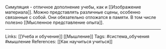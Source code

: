 Симуляция - отличное дополнение учебы, как и [[Изображение материала]]. Можно представлять различные сцены, особенно связанные с собой. Они обязательно отложатся в памяти. В том числе полезно [[Мысленное представление опыта]].
___
Links: [[Учеба и обучение]] [[Мышление]]
Tags: #система_обучения #мышление 
References: [[Как научиться учиться]]